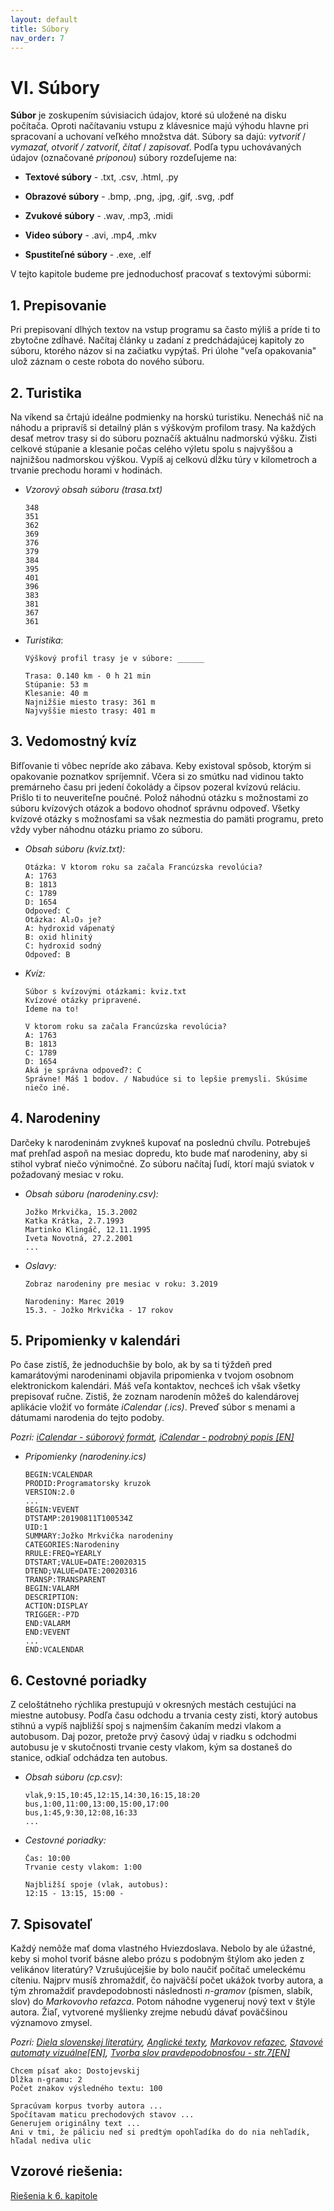```yaml
---
layout: default
title: Súbory
nav_order: 7
---
```


# Ⅵ. Súbory


**Súbor** je zoskupením súvisiacich údajov, ktoré sú uložené na disku počítača. Oproti načítavaniu vstupu z klávesnice majú výhodu hlavne pri spracovaní a uchovaní veľkého množstva dát. Súbory sa dajú: *vytvoriť* / *vymazať*, *otvoriť / zatvoriť*, *čítať* / *zapisovať*. Podľa typu uchovávaných údajov (označované *príponou*)  súbory rozdeľujeme na:

* **Textové súbory** - .txt, .csv, .html, .py

* **Obrazové súbory** - .bmp, .png, .jpg, .gif, .svg, .pdf

* **Zvukové súbory** - .wav, .mp3, .midi

* **Video súbory** - .avi, .mp4, .mkv

* **Spustiteľné súbory** - .exe, .elf

V tejto kapitole budeme pre jednoduchosť pracovať s textovými súbormi:




## 1. Prepisovanie
Pri prepisovaní dlhých textov na vstup programu sa často mýliš a príde ti to zbytočne zdĺhavé. Načítaj články u zadaní z predchádajúcej kapitoly zo súboru, ktorého názov si na začiatku vypýtaš. Pri úlohe "veľa opakovania" ulož záznam o ceste robota do nového súboru.



## 2. Turistika
Na víkend sa črtajú ideálne podmienky na horskú turistiku. Nenecháš nič na náhodu a pripravíš si detailný plán s výškovým profilom trasy. Na každých desať metrov trasy si do súboru poznačíš aktuálnu nadmorskú výšku. Zisti celkové stúpanie a klesanie počas celého výletu spolu s najvyššou a najnižšou nadmorskou výškou. Vypíš aj celkovú dĺžku túry v kilometroch a trvanie prechodu horami v hodinách.

* *Vzorový obsah súboru (trasa.txt)*

  ```
  348
  351
  362
  369
  376
  379
  384
  395
  401
  396
  383
  381
  367
  361
  ```

* *Turistika*:

  ```
  Výškový profil trasy je v súbore: ______

  Trasa: 0.140 km - 0 h 21 min
  Stúpanie: 53 m
  Klesanie: 40 m
  Najnižšie miesto trasy: 361 m
  Najvyššie miesto trasy: 401 m
  ```



## 3. Vedomostný kvíz
Bifľovanie ti vôbec nepríde ako zábava. Keby existoval spôsob, ktorým si opakovanie poznatkov spríjemniť. Včera si zo smútku nad vidinou takto premárneho času pri jedení čokolády a čipsov pozeral kvízovú reláciu. Prišlo ti to neuveriteľne poučné. Polož náhodnú otázku s možnostami zo súboru kvízových otázok a bodovo ohodnoť správnu odpoveď. Všetky kvízové otázky s možnosťami sa však nezmestia do pamäti programu, preto vždy vyber náhodnu otázku priamo zo súboru.

- *Obsah súboru (kviz.txt):*

  ```
  Otázka: V ktorom roku sa začala Francúzska revolúcia?
  A: 1763
  B: 1813
  C: 1789
  D: 1654
  Odpoveď: C
  Otázka: Al₂O₃ je?
  A: hydroxid vápenatý
  B: oxid hlinitý
  C: hydroxid sodný
  Odpoveď: B
  ```

- *Kvíz:*

  ```
  Súbor s kvízovými otázkami: kviz.txt
  Kvízové otázky pripravené.
  Ideme na to!

  V ktorom roku sa začala Francúzska revolúcia?
  A: 1763
  B: 1813
  C: 1789
  D: 1654
  Aká je správna odpoveď?: C
  Správne! Máš 1 bodov. / Nabudúce si to lepšie premysli. Skúsime niečo iné.
  ```



## 4. Narodeniny
Darčeky k narodeninám zvykneš kupovať na poslednú chvílu. Potrebuješ mať prehľad aspoň na mesiac dopredu, kto bude mať narodeniny, aby si stihol vybrať niečo výnimočné. Zo súboru načítaj ľudí, ktorí majú sviatok v požadovaný mesiac v roku.

* *Obsah súboru (narodeniny.csv):*

  ```
  Jožko Mrkvička, 15.3.2002
  Katka Krátka, 2.7.1993
  Martinko Klingáč, 12.11.1995
  Iveta Novotná, 27.2.2001
  ...
  ```

* *Oslavy:*

  ```
  Zobraz narodeniny pre mesiac v roku: 3.2019

  Narodeniny: Marec 2019
  15.3. - Jožko Mrkvička - 17 rokov
  ```



## 5. Pripomienky v kalendári
Po čase zistíš, že jednoduchšie by bolo, ak by sa ti týždeň pred kamarátovými narodeninami objavila pripomienka v tvojom osobnom elektronickom kalendári. Máš veľa kontaktov, nechceš ich však všetky prepisovať ručne. Zistiš, že zoznam narodenín môžeš do kalendárovej aplikácie vložiť vo formáte *iCalendar (.ics)*. Preveď súbor s menami a dátumami narodenia do tejto podoby.

*Pozri:  [iCalendar - súborový formát](https://cs.wikipedia.org/wiki/ICalendar), [iCalendar - podrobný popis [EN]](https://icalendar.org/RFC-Specifications/iCalendar-RFC-5545/)*

* *Pripomienky (narodeniny.ics)*

  ```
  BEGIN:VCALENDAR
  PRODID:Programatorsky kruzok
  VERSION:2.0
  ...
  BEGIN:VEVENT
  DTSTAMP:20190811T100534Z
  UID:1
  SUMMARY:Jožko Mrkvička narodeniny
  CATEGORIES:Narodeniny
  RRULE:FREQ=YEARLY
  DTSTART;VALUE=DATE:20020315
  DTEND;VALUE=DATE:20020316
  TRANSP:TRANSPARENT
  BEGIN:VALARM
  DESCRIPTION:
  ACTION:DISPLAY
  TRIGGER:-P7D
  END:VALARM
  END:VEVENT
  ...
  END:VCALENDAR
  ```

## 6. Cestovné poriadky
Z celoštátneho rýchlika prestupujú v okresných mestách cestujúci na miestne autobusy.  Podľa času odchodu a trvania cesty zisti, ktorý autobus stihnú a vypíš najbližší spoj s najmenším čakaním medzi vlakom a autobusom. Daj pozor, pretože prvý časový údaj v riadku s odchodmi autobusu je v skutočnosti trvanie cesty vlakom, kým sa dostaneš do stanice, odkiaľ odchádza ten autobus.

* *Obsah súboru (cp.csv)*:

  ```
  vlak,9:15,10:45,12:15,14:30,16:15,18:20
  bus,1:00,11:00,13:00,15:00,17:00
  bus,1:45,9:30,12:08,16:33
  ...
  ```

* *Cestovné poriadky:*

  ```
  Čas: 10:00
  Trvanie cesty vlakom: 1:00

  Najbližší spoje (vlak, autobus):
  12:15 - 13:15, 15:00 -
  ```



## 7. Spisovateľ
Každý nemôže mať doma vlastného Hviezdoslava. Nebolo by ale úžastné, keby si mohol tvoriť básne alebo prózu s podobným štýlom ako jeden z velikánov literatúry? Vzrušujúcejšie by bolo naučiť počítač umeleckému cíteniu. Najprv musíš zhromaždiť, čo najväčší počet ukážok tvorby autora, a tým zhromaždiť pravdepodobnosti následnosti *n-gramov* (písmen, slabík, slov) do *Markovovho reťazca*. Potom náhodne vygeneruj nový text v štýle autora. Žiaľ, vytvorené myšlienky zrejme nebudú dávať poväčšinou významovo zmysel.

*Pozri: [Diela slovenskej literatúry](https://zlatyfond.sme.sk/), [Anglické texty](hhttps://archive.org/search.php?query=subject%3A%22Literature%22), [Markovov reťazec](https://cs.wikipedia.org/wiki/Markov%C5%AFv_%C5%99et%C4%9Bzec), [Stavové automaty vizuálne[EN]](http://setosa.io/ev/markov-chains/), [Tvorba slov pravdepodobnosťou - str.7[EN]](http://math.harvard.edu/~ctm/home/text/others/shannon/entropy/entropy.pdf)*

```
Chcem písať ako: Dostojevskij
Dĺžka n-gramu: 2
Počet znakov výsledného textu: 100

Spracúvam korpus tvorby autora ...
Spočítavam maticu prechodových stavov ...
Generujem originálny text ...
Ani v tmi, že páliciu neď si predtým opohľadíka do do nia nehľadík, hľadal nediva ulic
```

## Vzorové riešenia:
[Riešenia k 6. kapitole](/coding/beginner/solutions/6-chapter.html)
